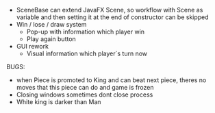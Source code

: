 * SceneBase can extend JavaFX Scene, so workflow with Scene as variable and then setting it at the end of constructor can be skipped
* Win / lose / draw system
  * Pop-up with information which player win
  * Play again button
* GUI rework
  * Visual information which player`s turn now

BUGS:
  * when Piece is promoted to King and can beat next piece, theres no moves that this piece can do and game is frozen
  * Closing windows sometimes dont close process
  * White king is darker than Man